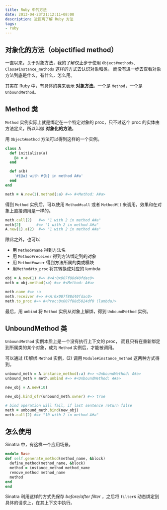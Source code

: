 ```yaml
---
title: Ruby 中的方法
date: 2013-04-23T21:12:11+08:00
description: 近距离了解 Ruby 方法
tags:
- ruby
---
```



## 对象化的方法（objectified method）

一直以来，关于对象方法，我的了解仅止步于使用 `Object#methods`、`Class#instance_methods` 这样的方式去认识对象和类。
而没有进一步去查看对象方法到底是什么，有什么，怎么用。

其实在 Ruby 中，有具体的类来表示 **对象方法**。一个是 `Method`，一个是 `UnboundMethod`。

## Method 类

`Method` 实例实际上就是绑定在一个特定对象的 proc，只不过这个 proc 的实体由方法定义，所以叫做 **对象化的方法**。

用 `Object#method` 方法可以得到这样的一个实例。

``` ruby
class A
  def initialize(a)
    @a = a
  end

  def a(b)
    '#{@a} with #{b} in method A#a'
  end
end

meth = A.new(1).method(:a) #=> #<Method: A#a>
```

得到 `Method` 实例后，可以使用 `Method#call` 或者 `Method#[]` 来调用，效果和在对象上直接调用是一样的。

``` ruby
meth.call(2)   #=> "1 with 2 in method A#a"
meth[2]       #=> "1 with 2 in method A#a"
A.new(1).a(2)  #=> "1 with 2 in method A#a"
```

除此之外，也可以
- 用 `Method#name` 得到方法名
- 用 `Method#receiver` 得到方法绑定到的对象
- 用 `Method#owner` 得到方法所属的类或模块
- 用`Method#to_proc` 将其转换成对应的 lambda

``` ruby
obj = A.new(1) #=> #<A:0x007f88d40fdac0>
meth = obj.method(:a) #=> #<Method: A#a>

meth.name #=> :a
meth.receiver #=> #<A:0x007f88d40fdac0>
meth.to_proc #=> #<Proc:0x007f88d5024df0 (lambda)>
```

最后，用 `unbind` 将 `Method` 实例从对象上解绑，得到 `UnboundMethod` 实例。

## UnboundMethod 类

`UnboundMethod` 实例本质上是一个没有执行上下文的 proc，
而且只有在重新绑定到所属类的某个对象，成为 `Method` 实例后，才能被调用。

可以通过 (1)解绑 `Method` 实例，(2) 调用 `Module#instance_method` 这两种方式得到。

``` ruby
unbound_meth = A.instance_method(:a) #=> <UnboundMethod: A#a>
unbound_meth = meth.unbind #=> #<UnboundMethod: A#a>

new_obj = A.new(10)

new_obj.kind_of?(unbound_meth.owner) #=> true

# bind operation will fail, if last sentence return false
meth = unbound_meth.bind(new_obj)
meth.call(2) #=> "10 with 2 in method A#a"
```
## 怎么使用

Sinatra 中，有这样一个应用场景。

``` ruby
module Base
def self.generate_method(method_name, &block)
  define_method(method_name, &block)
  method = instance_method method_name
  remove_method method_name
  method
end
end
```

Sinatra 利用这样的方式先保存 _before/after filter_ ，之后将 `filter`s 动态绑定到具体的请求上，在其上下文中执行。

